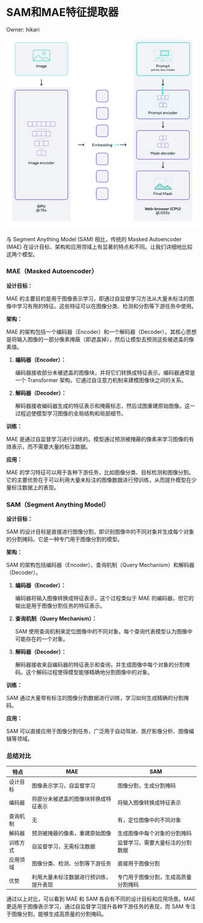 # SAM和MAE特征提取器

Owner: hikari

![image.png](Paper/attachments/SAM和MAE特征提取器%208c7faa31c2384bbfa6a9eda1a1589439/image.png)

与 Segment Anything Model (SAM) 相比，传统的 Masked Autoencoder (MAE) 在设计目标、架构和应用领域上有显著的特点和不同。让我们详细地比较这两个模型。

### MAE（Masked Autoencoder）

**设计目标：**

MAE 的主要目的是用于图像表示学习，即通过自监督学习方法从大量未标注的图像中学习有用的特征。这些特征可以在图像分类、检测和分割等下游任务中使用。

**架构：**

MAE 的架构包括一个编码器（Encoder）和一个解码器（Decoder）。其核心思想是将输入图像的一部分像素掩蔽（即遮盖掉），然后让模型去预测这些被遮盖的像素值。

1. **编码器（Encoder）：**
    
    编码器接收部分未被遮盖的图像块，并将它们转换成特征表示。编码器通常是一个 Transformer 架构，它通过自注意力机制来建模图像块之间的关系。
    
2. **解码器（Decoder）：**
    
    解码器接收编码器生成的特征表示和掩蔽标志，然后试图重建原始图像。这一过程迫使模型学习图像的全局结构和局部细节。
    

**训练：**

MAE 是通过自监督学习进行训练的。模型通过预测被掩蔽的像素来学习图像的有效表示，而不需要大量的标注数据。

**应用：**

MAE 的学习特征可以用于各种下游任务，比如图像分类、目标检测和图像分割。它的主要优势在于可以利用大量未标注的图像数据进行预训练，从而提升模型在少量标注数据上的表现。

### SAM（Segment Anything Model）

**设计目标：**

SAM 的设计目标是直接进行图像分割，即识别图像中的不同对象并生成每个对象的分割掩码。它是一种专门用于图像分割的模型。

**架构：**

SAM 的架构包括编码器（Encoder）、查询机制（Query Mechanism）和解码器（Decoder）。

1. **编码器（Encoder）：**
    
    编码器将输入图像转换成特征表示，这个过程类似于 MAE 的编码器，但它的输出是用于图像分割任务的特征表示。
    
2. **查询机制（Query Mechanism）：**
    
    SAM 使用查询机制来定位图像中的不同对象。每个查询代表模型认为图像中可能存在的一个对象。
    
3. **解码器（Decoder）：**
    
    解码器接收来自编码器的特征表示和查询，并生成图像中每个对象的分割掩码。这个解码过程使得模型能够精确地分割图像中的对象。
    

**训练：**

SAM 通过大量带有标注的图像分割数据进行训练，学习如何生成精确的分割掩码。

**应用：**

SAM 可以直接应用于图像分割任务，广泛用于自动驾驶、医疗影像分析、图像编辑等领域。

### 总结对比

| 特点 | MAE | SAM |
| --- | --- | --- |
| 设计目标 | 图像表示学习，自监督学习 | 图像分割，生成分割掩码 |
| 编码器 | 将部分未被遮盖的图像块转换成特征表示 | 将输入图像转换成特征表示 |
| 查询机制 | 无 | 有，定位图像中的不同对象 |
| 解码器 | 预测被掩蔽的像素，重建原始图像 | 生成图像中每个对象的分割掩码 |
| 训练方式 | 自监督学习，无需标注数据 | 监督学习，需要大量标注的分割数据 |
| 应用领域 | 图像分类、检测、分割等下游任务 | 直接用于图像分割 |
| 优势 | 利用大量未标注数据进行预训练，提升表现 | 专门用于图像分割，生成高质量分割掩码 |

通过以上对比，可以看到 MAE 和 SAM 各自有不同的设计目标和应用场景。MAE 更适用于图像表示学习，通过自监督学习提升各种下游任务的表现，而 SAM 专注于图像分割，能够生成高质量的分割掩码。